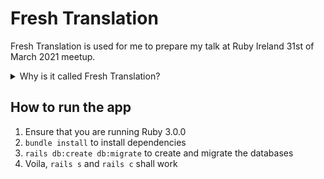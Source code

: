 # Fresh Translation
Fresh Translation is used for me to prepare my talk at Ruby Ireland 31st of March 2021 meetup.

<details>
  <summary>Why is it called Fresh Translation?</summary>

  > If you gave me a fresh translation
  > 
  > I would only crush its tender letters
  > 
  > With me you'll have no escape
  > 
  > And at the same time there'll be no word to utter
  
  Ay, it is Carnation by the Jam!

  [![https://img.youtube.com/vi/SJOgIOJuO2Q/0.jpg](https://img.youtube.com/vi/SJOgIOJuO2Q/0.jpg)](https://www.youtube.com/watch?v=SJOgIOJuO2Q)
</details>

## How to run the app
1. Ensure that you are running Ruby 3.0.0
2. `bundle install` to install dependencies
3. `rails db:create db:migrate` to create and migrate the databases
4. Voila, `rails s` and `rails c` shall work
